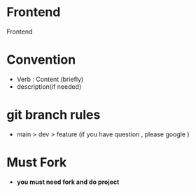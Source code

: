 # Frontend
Frontend

# Convention

- Verb : Content (briefly)
- description(if needed)

# git branch rules
- main > dev > feature (if you have question , please google )

# Must Fork
- **you must need fork and do project**

